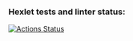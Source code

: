 ### Hexlet tests and linter status:
[![Actions Status](https://github.com/vsim1964/layout-designer-project-lvl2/workflows/hexlet-check/badge.svg)](https://github.com/vsim1964/layout-designer-project-lvl2/actions)